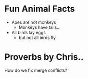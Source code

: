 # Fun Animal Facts

* Apes are not monkeys
    * Monkeys have tails...
* All birds lay eggs
    * but not all birds fly

# Proverbs by Chris..

How do we fix merge conflicts?